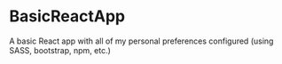 # BasicReactApp
A basic React app with all of my personal preferences configured (using SASS, bootstrap, npm, etc.)
